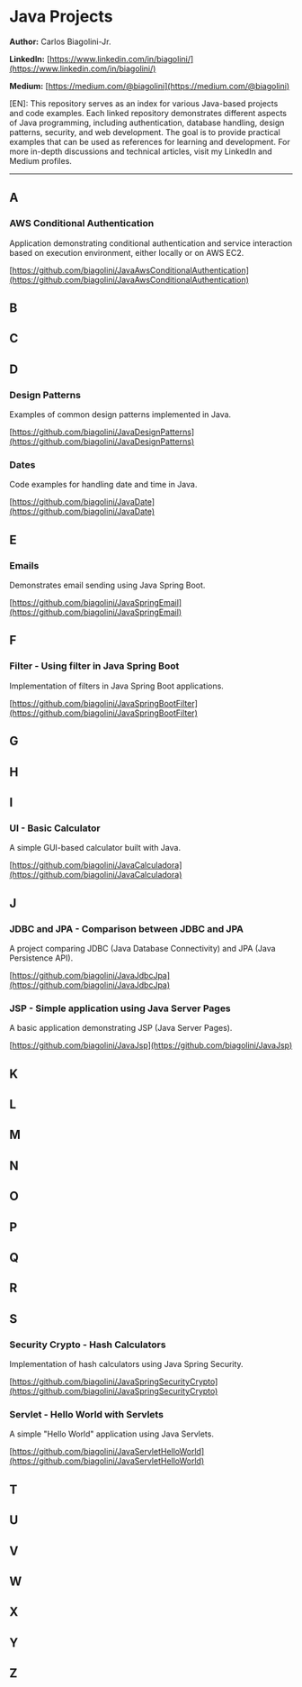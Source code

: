 # Java Projects

**Author:** Carlos Biagolini-Jr.

**LinkedIn:** [https://www.linkedin.com/in/biagolini/](https://www.linkedin.com/in/biagolini/)

**Medium:** [https://medium.com/@biagolini](https://medium.com/@biagolini)

[EN]: This repository serves as an index for various Java-based projects and code examples. Each linked repository demonstrates different aspects of Java programming, including authentication, database handling, design patterns, security, and web development. The goal is to provide practical examples that can be used as references for learning and development. For more in-depth discussions and technical articles, visit my LinkedIn and Medium profiles.

---

## A

### AWS Conditional Authentication
Application demonstrating conditional authentication and service interaction based on execution environment, either locally or on AWS EC2.

[https://github.com/biagolini/JavaAwsConditionalAuthentication](https://github.com/biagolini/JavaAwsConditionalAuthentication)

## B

## C

## D

### Design Patterns
Examples of common design patterns implemented in Java.

[https://github.com/biagolini/JavaDesignPatterns](https://github.com/biagolini/JavaDesignPatterns)

### Dates
Code examples for handling date and time in Java.

[https://github.com/biagolini/JavaDate](https://github.com/biagolini/JavaDate)

## E

### Emails
Demonstrates email sending using Java Spring Boot.

[https://github.com/biagolini/JavaSpringEmail](https://github.com/biagolini/JavaSpringEmail)

## F

### Filter - Using filter in Java Spring Boot
Implementation of filters in Java Spring Boot applications.

[https://github.com/biagolini/JavaSpringBootFilter](https://github.com/biagolini/JavaSpringBootFilter)

## G

## H

## I

### UI - Basic Calculator
A simple GUI-based calculator built with Java.

[https://github.com/biagolini/JavaCalculadora](https://github.com/biagolini/JavaCalculadora)

## J

### JDBC and JPA - Comparison between JDBC and JPA
A project comparing JDBC (Java Database Connectivity) and JPA (Java Persistence API).

[https://github.com/biagolini/JavaJdbcJpa](https://github.com/biagolini/JavaJdbcJpa)

### JSP - Simple application using Java Server Pages
A basic application demonstrating JSP (Java Server Pages).

[https://github.com/biagolini/JavaJsp](https://github.com/biagolini/JavaJsp)

## K

## L

## M

## N

## O

## P

## Q

## R

## S

### Security Crypto - Hash Calculators
Implementation of hash calculators using Java Spring Security.

[https://github.com/biagolini/JavaSpringSecurityCrypto](https://github.com/biagolini/JavaSpringSecurityCrypto)

### Servlet - Hello World with Servlets
A simple "Hello World" application using Java Servlets.

[https://github.com/biagolini/JavaServletHelloWorld](https://github.com/biagolini/JavaServletHelloWorld)

## T

## U

## V

## W

## X

## Y

## Z
